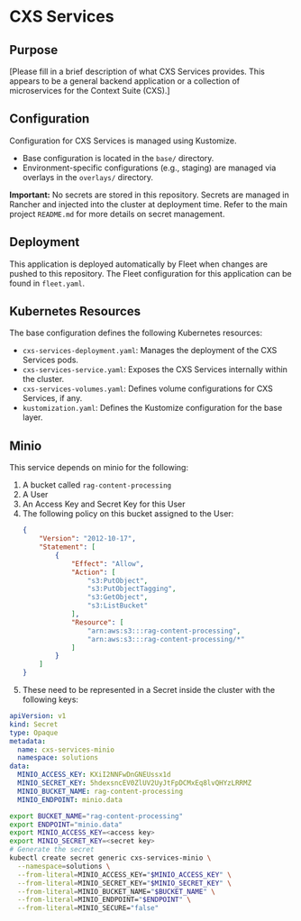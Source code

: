 # CXS Services

## Purpose
[Please fill in a brief description of what CXS Services provides. This appears to be a general backend application or a collection of microservices for the Context Suite (CXS).]

## Configuration
Configuration for CXS Services is managed using Kustomize.
- Base configuration is located in the `base/` directory.
- Environment-specific configurations (e.g., staging) are managed via overlays in the `overlays/` directory.

**Important:** No secrets are stored in this repository. Secrets are managed in Rancher and injected into the cluster at deployment time. Refer to the main project `README.md` for more details on secret management.

## Deployment
This application is deployed automatically by Fleet when changes are pushed to this repository. The Fleet configuration for this application can be found in `fleet.yaml`.

## Kubernetes Resources
The base configuration defines the following Kubernetes resources:
- `cxs-services-deployment.yaml`: Manages the deployment of the CXS Services pods.
- `cxs-services-service.yaml`: Exposes the CXS Services internally within the cluster.
- `cxs-services-volumes.yaml`: Defines volume configurations for CXS Services, if any.
- `kustomization.yaml`: Defines the Kustomize configuration for the base layer.

## Minio 
This service depends on minio for the following:

1. A bucket called `rag-content-processing`
2. A User 
3. An Access Key and Secret Key for this User
2. The following policy on this bucket assigned to the User:
    ```.json
    {
        "Version": "2012-10-17",
        "Statement": [
            {
                "Effect": "Allow",
                "Action": [
                    "s3:PutObject",
                    "s3:PutObjectTagging",
                    "s3:GetObject",
                    "s3:ListBucket"
                ],
                "Resource": [
                    "arn:aws:s3:::rag-content-processing",
                    "arn:aws:s3:::rag-content-processing/*"
                ]
            }
        ]
    }
    ```
3. These need to be represented in a Secret inside the cluster with the following keys:

```.yaml
apiVersion: v1
kind: Secret
type: Opaque
metadata:
  name: cxs-services-minio
  namespace: solutions
data:
  MINIO_ACCESS_KEY: KXiI2NNFwDnGNEUssx1d
  MINIO_SECRET_KEY: 5hdexsncEV0ZlUV2UyJtFpDCMxEq8lvQHYzLRRMZ
  MINIO_BUCKET_NAME: rag-content-processing
  MINIO_ENDPOINT: minio.data
```

```bash
export BUCKET_NAME="rag-content-processing"
export ENDPOINT="minio.data"
export MINIO_ACCESS_KEY=<access key>
export MINIO_SECRET_KEY=<secret key>
# Generate the secret
kubectl create secret generic cxs-services-minio \
  --namespace=solutions \
  --from-literal=MINIO_ACCESS_KEY="$MINIO_ACCESS_KEY" \
  --from-literal=MINIO_SECRET_KEY="$MINIO_SECRET_KEY" \
  --from-literal=MINIO_BUCKET_NAME="$BUCKET_NAME" \
  --from-literal=MINIO_ENDPOINT="$ENDPOINT" \
  --from-literal=MINIO_SECURE="false"
```

